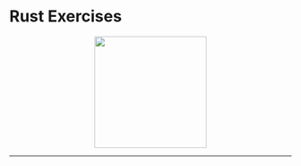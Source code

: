 <!-- markdownlint-disable MD032 MD033-->
# **Rust Exercises**

<p align="center">
    <img src="https://github.com/gabsalvo/Rust/assets/72619479/dcebf70b-3d28-45c3-bd13-5d9a1db9c87c" width="200">
</p>

---
